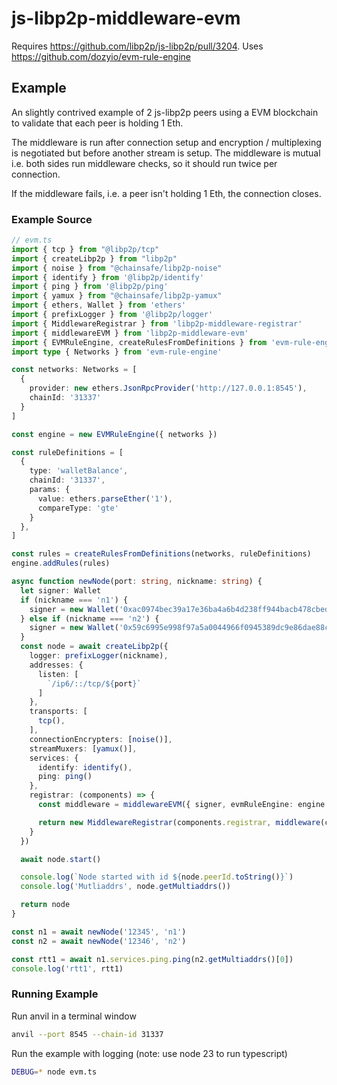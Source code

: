 # js-libp2p-middleware-evm

Requires https://github.com/libp2p/js-libp2p/pull/3204. Uses https://github.com/dozyio/evm-rule-engine

## Example

An slightly contrived example of 2 js-libp2p peers using a EVM blockchain to
validate that each peer is holding 1 Eth.

The middleware is run after connection setup and encryption / multiplexing is
negotiated but before another stream is setup. The middleware is mutual i.e.
both sides run middleware checks, so it should run twice per connection.

If the middleware fails, i.e. a peer isn't holding 1 Eth, the connection closes.

### Example Source

```typescript
// evm.ts
import { tcp } from "@libp2p/tcp"
import { createLibp2p } from "libp2p"
import { noise } from "@chainsafe/libp2p-noise"
import { identify } from '@libp2p/identify'
import { ping } from '@libp2p/ping'
import { yamux } from "@chainsafe/libp2p-yamux"
import { ethers, Wallet } from 'ethers'
import { prefixLogger } from '@libp2p/logger'
import { MiddlewareRegistrar } from 'libp2p-middleware-registrar'
import { middlewareEVM } from 'libp2p-middleware-evm'
import { EVMRuleEngine, createRulesFromDefinitions } from 'evm-rule-engine'
import type { Networks } from 'evm-rule-engine'

const networks: Networks = [
  {
    provider: new ethers.JsonRpcProvider('http://127.0.0.1:8545'),
    chainId: '31337'
  }
]

const engine = new EVMRuleEngine({ networks })

const ruleDefinitions = [
  {
    type: 'walletBalance',
    chainId: '31337',
    params: {
      value: ethers.parseEther('1'),
      compareType: 'gte'
    }
  },
]

const rules = createRulesFromDefinitions(networks, ruleDefinitions)
engine.addRules(rules)

async function newNode(port: string, nickname: string) {
  let signer: Wallet
  if (nickname === 'n1') {
    signer = new Wallet('0xac0974bec39a17e36ba4a6b4d238ff944bacb478cbed5efcae784d7bf4f2ff80')
  } else if (nickname === 'n2') {
    signer = new Wallet('0x59c6995e998f97a5a0044966f0945389dc9e86dae88c7a8412f4603b6b78690d')
  }
  const node = await createLibp2p({
    logger: prefixLogger(nickname),
    addresses: {
      listen: [
        `/ip6/::/tcp/${port}`
      ]
    },
    transports: [
      tcp(),
    ],
    connectionEncrypters: [noise()],
    streamMuxers: [yamux()],
    services: {
      identify: identify(),
      ping: ping()
    },
    registrar: (components) => {
      const middleware = middlewareEVM({ signer, evmRuleEngine: engine })

      return new MiddlewareRegistrar(components.registrar, middleware(components), components.logger)
    }
  })

  await node.start()

  console.log(`Node started with id ${node.peerId.toString()}`)
  console.log('Mutliaddrs', node.getMultiaddrs())

  return node
}

const n1 = await newNode('12345', 'n1')
const n2 = await newNode('12346', 'n2')

const rtt1 = await n1.services.ping.ping(n2.getMultiaddrs()[0])
console.log('rtt1', rtt1)
```

### Running Example
Run anvil in a terminal window
```sh
anvil --port 8545 --chain-id 31337
```

Run the example with logging (note: use node 23 to run typescript)
```sh
DEBUG=* node evm.ts
```
